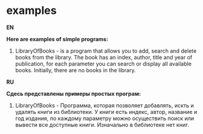 # examples

**EN**

**Here are examples of simple programs:**
1. LibraryOfBooks - is a program that allows you to add, search and delete books from the library. The book has an index, author, title and year of publication, for each parameter you can search or display all available books. Initially, there are no books in the library.

**RU**

**Сдесь представлены примеры простых програм:**
1. LibraryOfBooks - Программа, которая позволяет добавлять, искть и удалять книги из библиотеки. У книги есть индекс, автор, название и год издания, по каждому параметру можно осуществить поиск или вывести все доступные книги. Изначально в библиотеке нет книг.
